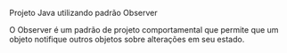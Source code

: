 Projeto Java utilizando padrão Observer

O Observer é um padrão de projeto comportamental 
que permite que um objeto notifique outros objetos 
sobre alterações em seu estado.